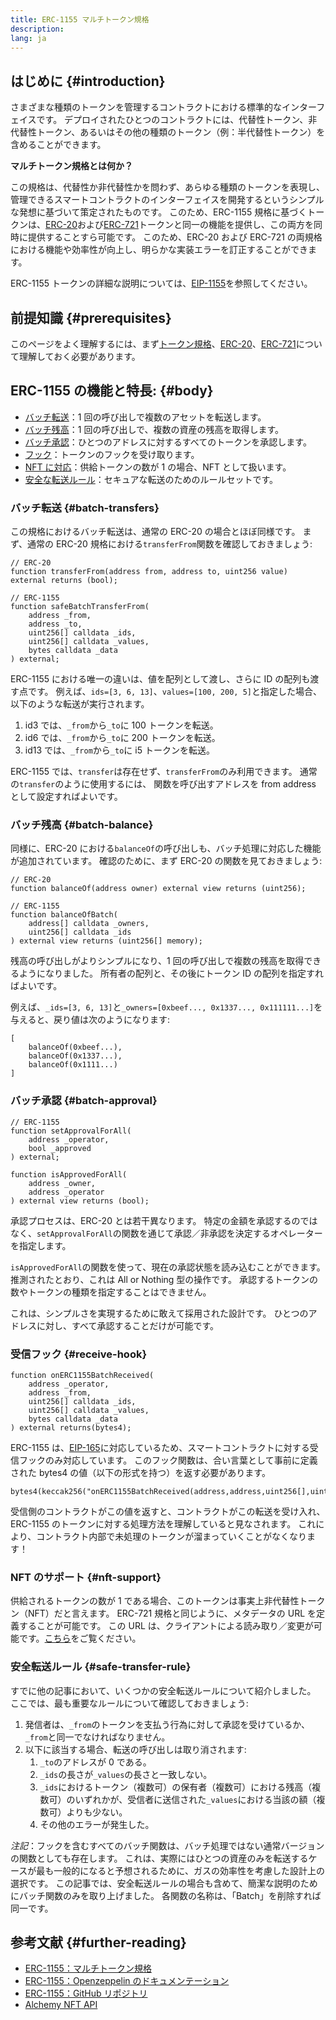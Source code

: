 ```yaml
---
title: ERC-1155 マルチトークン規格
description:
lang: ja
---
```


## はじめに {#introduction}

さまざまな種類のトークンを管理するコントラクトにおける標準的なインターフェイスです。 デプロイされたひとつのコントラクトには、代替性トークン、非代替性トークン、あるいはその他の種類のトークン（例：半代替性トークン）を含めることができます。

**マルチトークン規格とは何か？**

この規格は、代替性か非代替性かを問わず、あらゆる種類のトークンを表現し、管理できるスマートコントラクトのインターフェイスを開発するというシンプルな発想に基づいて策定されたものです。 このため、ERC-1155 規格に基づくトークンは、[ERC-20](/developers/docs/standards/tokens/erc-20/)および[ERC-721](/developers/docs/standards/tokens/erc-721/)トークンと同一の機能を提供し、この両方を同時に提供することすら可能です。 このため、ERC-20 および ERC-721 の両規格における機能や効率性が向上し、明らかな実装エラーを訂正することができます。

ERC-1155 トークンの詳細な説明については、[EIP-1155](https://eips.ethereum.org/EIPS/eip-1155)を参照してください。

## 前提知識 {#prerequisites}

このページをよく理解するには、まず[トークン規格](/developers/docs/standards/tokens/)、[ERC-20](/developers/docs/standards/tokens/erc-20/)、[ERC-721](/developers/docs/standards/tokens/erc-721/)について理解しておく必要があります。

## ERC-1155 の機能と特長: {#body}

- [バッチ転送](#batch-transfers)：1 回の呼び出しで複数のアセットを転送します。
- [バッチ残高](#batch-balance)：1 回の呼び出しで、複数の資産の残高を取得します。
- [バッチ承認](#batch-approval)：ひとつのアドレスに対するすべてのトークンを承認します。
- [フック](#recieve-hook)：トークンのフックを受け取ります。
- [NFT に対応](#nft-support)：供給トークンの数が 1 の場合、NFT として扱います。
- [安全な転送ルール](#safe-transfer-rule)：セキュアな転送のためのルールセットです。

### バッチ転送 {#batch-transfers}

この規格におけるバッチ転送は、通常の ERC-20 の場合とほぼ同様です。 まず、通常の ERC-20 規格における`transferFrom`関数を確認しておきましょう:

```solidity
// ERC-20
function transferFrom(address from, address to, uint256 value) external returns (bool);

// ERC-1155
function safeBatchTransferFrom(
    address _from,
    address _to,
    uint256[] calldata _ids,
    uint256[] calldata _values,
    bytes calldata _data
) external;
```

ERC-1155 における唯一の違いは、値を配列として渡し、さらに ID の配列も渡す点です。 例えば、`ids=[3, 6, 13]`、`values=[100, 200, 5]`と指定した場合、以下のような転送が実行されます。

1. id3 では、`_from`から`_to`に 100 トークンを転送。
2. id6 では、`_from`から`_to`に 200 トークンを転送。
3. id13 では、`_from`から`_to`に i5 トークンを転送。

ERC-1155 では、`transfer`は存在せず、`transferFrom`のみ利用できます。 通常の`transfer`のように使用するには、 関数を呼び出すアドレスを from address として設定すればよいです。

### バッチ残高 {#batch-balance}

同様に、ERC-20 における`balanceOf`の呼び出しも、バッチ処理に対応した機能が追加されています。 確認のために、まず ERC-20 の関数を見ておきましょう:

```solidity
// ERC-20
function balanceOf(address owner) external view returns (uint256);

// ERC-1155
function balanceOfBatch(
    address[] calldata _owners,
    uint256[] calldata _ids
) external view returns (uint256[] memory);
```

残高の呼び出しがよりシンプルになり、1 回の呼び出しで複数の残高を取得できるようになりました。 所有者の配列と、その後にトークン ID の配列を指定すればよいです。

例えば、`_ids=[3, 6, 13]`と`_owners=[0xbeef..., 0x1337..., 0x111111...]`を与えると、戻り値は次のようになります:

```solidity
[
    balanceOf(0xbeef...),
    balanceOf(0x1337...),
    balanceOf(0x1111...)
]
```

### バッチ承認 {#batch-approval}

```solidity
// ERC-1155
function setApprovalForAll(
    address _operator,
    bool _approved
) external;

function isApprovedForAll(
    address _owner,
    address _operator
) external view returns (bool);
```

承認プロセスは、ERC-20 とは若干異なります。 特定の金額を承認するのではなく、`setApprovalForAll`の関数を通じて承認／非承認を決定するオペレーターを指定します。

`isApprovedForAll`の関数を使って、現在の承認状態を読み込むことができます。 推測されたとおり、これは All or Nothing 型の操作です。 承認するトークンの数やトークンの種類を指定することはできません。

これは、シンプルさを実現するために敢えて採用された設計です。 ひとつのアドレスに対し、すべて承認することだけが可能です。

### 受信フック {#receive-hook}

```solidity
function onERC1155BatchReceived(
    address _operator,
    address _from,
    uint256[] calldata _ids,
    uint256[] calldata _values,
    bytes calldata _data
) external returns(bytes4);
```

ERC-1155 は、[EIP-165](https://eips.ethereum.org/EIPS/eip-165)に対応しているため、スマートコントラクトに対する受信フックのみ対応しています。 このフック関数は、合い言葉として事前に定義された bytes4 の値（以下の形式を持つ）を返す必要があります。

```solidity
bytes4(keccak256("onERC1155BatchReceived(address,address,uint256[],uint256[],bytes)"))
```

受信側のコントラクトがこの値を返すと、コントラクトがこの転送を受け入れ、ERC-1155 のトークンに対する処理方法を理解していると見なされます。 これにより、コントラクト内部で未処理のトークンが溜まっていくことがなくなります！

### NFT のサポート {#nft-support}

供給されるトークンの数が 1 である場合、このトークンは事実上非代替性トークン（NFT）だと言えます。 ERC-721 規格と同じように、メタデータの URL を定義することが可能です。 この URL は、クライアントによる読み取り／変更が可能です。[こちら](https://eips.ethereum.org/EIPS/eip-1155#metadata)をご覧ください。

### 安全転送ルール {#safe-transfer-rule}

すでに他の記事において、いくつかの安全転送ルールについて紹介しました。 ここでは、最も重要なルールについて確認しておきましょう:

1. 発信者は、`_from`のトークンを支払う行為に対して承認を受けているか、`_from`と同一でなければなりません。
2. 以下に該当する場合、転送の呼び出しは取り消されます:
   1. `_to`のアドレスが 0 である。
   2. `_ids`の長さが`_values`の長さと一致しない。
   3. `_ids`におけるトークン（複数可）の保有者（複数可）における残高（複数可）のいずれかが、受信者に送信された`_values`における当該の額（複数可）よりも少ない。
   4. その他のエラーが発生した。

_注記_：フックを含むすべてのバッチ関数は、バッチ処理ではない通常バージョンの関数としても存在します。 これは、実際にはひとつの資産のみを転送するケースが最も一般的になると予想されるために、ガスの効率性を考慮した設計上の選択です。 この記事では、安全転送ルールの場合も含めて、簡潔な説明のためにバッチ関数のみを取り上げました。 各関数の名称は、「Batch」を削除すれば同一です。

## 参考文献 {#further-reading}

- [ERC-1155：マルチトークン規格](https://eips.ethereum.org/EIPS/eip-1155)
- [ERC-1155：Openzeppelin のドキュメンテーション](https://docs.openzeppelin.com/contracts/3.x/erc1155)
- [ERC-1155：GitHub リポジトリ](https://github.com/enjin/erc-1155)
- [Alchemy NFT API](https://docs.alchemy.com/alchemy/enhanced-apis/nft-api)
